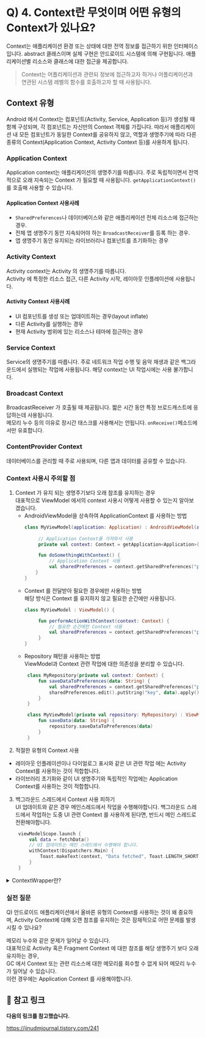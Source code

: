 # Q) 4. Context란 무엇이며 어떤 유형의 Context가 있나요?
Context는 애플리케이션 환경 또는 상태에 대한 전역 정보를 접근하기 위한 인터페이스입니다.
abstract 클래스이며 실제 구현은 안드로이드 시스템에 의해 구현됩니다.
애플리케이션별 리소스와 클래스에 대한 접근을 제공합니다.

> Context는 어플리케이션과 관련되 정보에 접근하고자 하거나 어플리케이션과 연관된 시스템 레벨의 함수를 호출하고자 할 때 사용됩니다.

## Context 유형
Android 에서 Context는 컴포넌트(Activity, Service, Application 등)가 생성될 때 함께 구성되며,
각 컴포넌트는 자신만의 Context 객체를 가집니다.
따라서 애플리케이션 내 모든 컴포넌트가 동일한 Context를 공유하지 않고,
역할과 생명주기에 따라 다른 종류의 Context(Application Context, Activity Context 등)를 사용하게 됩니다.

### Application Context
Application context는 애플리케이션의 생명주기를 따릅니다.
주로 독립적이면서 전역적으로 오래 지속되는 Context 가 필요할 때 사용됩니다.
`getApplicationContext()` 를 호출해 사용할 수 있습니다.

#### Application Context 사용사례
- `SharedPreferences`나 데이터베이스와 같은 애플리케이션 전체 리소스에 접근하는 경우.
- 전체 앱 생명주기 동안 지속되어야 하는 `BroadcastReceiver`를 등록 하는 경우.
- 앱 생명주기 동안 유지되는 라이브러리나 컴포넌트를 초기화하는 경우

### Activity Context
Activity context는 Activity 의 생명주기를 따릅니다.<br/>
Activity 에 특정한 리소스 접근, 다른 Activity 시작, 레이아웃 인플레이션에 사용됩니다.

#### Activity Context 사용사례
- UI 컴포넌트를 생성 또는 업데이트하는 경우(layout inflate)
- 다른 Activity를 실행하는 경우
- 현재 Activity 범위에 있는 리소스나 테마에 접근하는 경우

### Service Context
Service의 생명주기를 따릅니다. 주로 네트워크 작업 수행 및 음악 재생과 같은
백그라운드에서 실행되는 작업에 사용됩니다. 해당 context는 UI 작업시에는 사용 불가합니다.

### Broadcast Context
BroadcastReceiver 가 호출될 때 제공됩니다. 짧은 시간 동안 특정 브로드캐스트에 응답하는데 사용됩니다.<br/>
메모리 누수 등의 이유로 장시간 태스크를 사용해서는 안됩니다.
`onReceive()`메소드에서만 유효합니다. 

### ContentProvider Context
데이터베이스를 관리할 때 주로 사용되며, 다른 앱과 데이터를 공유할 수 있습니다.

### Context 사용시 주의할 점
1. Context 가 유지 되는 생명주기보다 오래 참조를 유지하는 경우<br/>
대표적으로 ViewModel 에서의 context 사용시 어떻게 사용할 수 있는지 알아보겠습니다.
   - AndroidViewModel을 상속하여 ApplicationContext 를 사용하는 방법
     ```kotlin
     class MyViewModel(application: Application) : AndroidViewModel(application) {
          
          // Application Context를 가져와서 사용
          private val context: Context = getApplication<Application>().applicationContext
     
          fun doSomethingWithContext() {        
              // Application Context 사용 
              val sharedPreferences = context.getSharedPreferences("prefs", Context.MODE_PRIVATE)
         }
     }
     ```
   - Context 를 전달받아 필요한 경우에만 사용하는 방법<br/> 해당 방식은 Context 를 유지하지 않고 필요한 순간에만 사용됩니다.
       ```kotlin
       class MyViewModel : ViewModel() {
    
            fun performActionWithContext(context: Context) {
                // 필요한 순간에만 Context 사용
                val sharedPreferences = context.getSharedPreferences("prefs", Context.MODE_PRIVATE)
            }
       }
        ```
   - Repository 패턴을 사용하는 방법<br/>ViewModel과 Context 관련 작업에 대한 의존성을 분리할 수 있습니다.
       ```kotlin
        class MyRepository(private val context: Context) {
            fun saveDataToPreferences(data: String) {
                val sharedPreferences = context.getSharedPreferences("prefs", Context.MODE_PRIVATE)
                sharedPreferences.edit().putString("key", data).apply()
            }
        }
     
        class MyViewModel(private val repository: MyRepository) : ViewModel() {
            fun saveData(data: String) {
                repository.saveDataToPreferences(data)
            }
        }
       ```
2. 적절한 유형의 Context 사용
- 레이아웃 인플레이션이나 다이얼로그 표시와 같은 UI 관련 작업
   에는 Activity Context를 사용하는 것이 적합합니다.
- 라이브러리 초기화와 같이 UI 생명주기와 독립적인 작업에는
   Application Context를 사용하는 것이 적합합니다.
3. 백그라운드 스레드에서 Context 사용 피하기<br/>
UI 업데이트와 같은 경우 메인스레드에서 작업을 수행해야합니다. 백그라운드 스레드에서 작업하는 도중 UI 관련
Context 를 사용하게 된다면, 반드시 메인 스레드로 전환해야합니다.
   ```kotlin
    viewModelScope.launch {
        val data = fetchData()
        // UI 업데이트는 메인 스레드에서 수행해야 합니다.
        withContext(Dispatchers.Main) {
            Toast.makeText(context, "Data fetched", Toast.LENGTH_SHORT).show()
        }
    }
    ```
<details>
     <summary>ContextWrapper란?</summary>

![context-class-structure](assets/context-class-structure.png)

ContextWrapper 는 Context 를 상속받고 있는 래퍼 클래스로, Context 에 대한 호출을 위임하는 기능을 제공합니다.<br/>
이는 원본 Context의 동작을 수정하거나 확장하기 위한 중간 계층 역할을 합니다.

사용 사례
1. 커스텀 컨텍스트: 앱 전체에 다른 테마를 적용하거나 리소스를
   특수한 방식으로 처리하는 등 특정 목적을 위한 커스텀 Context를
   생성해야 하는 경우.
2. 동적 리소스 처리: 문자열, 치수(dimension) 또는 스타일(style)
   과 같은 리소스를 동적으로 제공하거나 수정하기 위해 Context를
   래핑하는 경우.
3. 의존성 주입: Dagger나 Hilt와 같은 라이브러리는 의존성 주입
   을 위해 커스텀 ContextWrapper를 생성하고13, 컴포넌트에 해당
   ContextWrapper를 Context 타입으로 제공합니다.
    
</details>

### 실전 질문
Q) 안드로이드 애플리케이션에서 올바른 유형의 Context를 사용하는
것이 왜 중요하며, Activity Context에 대해 오랜 참조를 유지하는
것은 잠재적으로 어떤 문제를 발생시킬 수 있나요?

메모리 누수와 같은 문제가 일어날 수 있습니다.<br/>
대표적으로 Activity 혹은 Fragment Context 에 대한 참조를 해당 생명주기 보다 오래 유지하는 경우,<br/>
GC 에서 Context 또는 관련 리소스에 대한 메모리를 회수할 수 없게 되어 메모리 누수가 일어날 수 있습니다.<br/>
이런 경우에는 Application Context 를 사용해야합니다.

## 📕 참고 링크
**다음의 링크를 참고했습니다.**

https://jinudmjournal.tistory.com/241